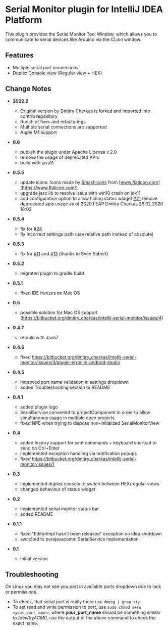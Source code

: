 # Serial Monitor plugin for IntelliJ IDEA Platform #


This plugin provides the Serial Monitor Tool Window, which allows you to communicate to serial devices like Arduino via the CLion window.

## Features ##

- Multiple serial port connections
- Duplex Console view (Regular view + HEX)

## Change Notes ##

- **2022.2** 
  - Original [version by Dmitry Cherkas](https://bitbucket.org/dmitry_cherkas/intellij-serial-monitor) is forked and imported into contrib repository 
  - Bunch of fixes and refactorings
  - Multiple serial connections are supported
  - Apple M1 support

- **0.6**
  - publish the plugin under Apache License v.2.0
  - remove the usage of deprecated APIs
  - build with java11
- **0.5.5**
  - update icons: Icons made by [Smashicons](https://www.flaticon.com/authors/smashicons) from [www.flaticon.com](https://www.flaticon.com/)
  - upgrade jssc lib to resolve issue with win10 crash on jdk11
  - add configuration option to allow hiding status
    widget [#21](https://bitbucket.org/dmitry_cherkas/intellij-serial-monitor/issues/21/allow-disabling-of-status-bar-widget)
    remove deprecated apis usage as of 2020.1 EAP Dmitry Cherkas 26.02.2020 18:02
- **0.5.4**
  - fix for [#24](https://bitbucket.org/dmitry_cherkas/intellij-serial-monitor/issues/24/not-working-in-clion-20201-eap)
  - fix incorrect settings path (use relative path instead of absolute)
- **0.5.3**
  - fix for [#11](https://bitbucket.org/dmitry_cherkas/intellij-serial-monitor/issues/11)
    and [#13](https://bitbucket.org/dmitry_cherkas/intellij-serial-monitor/issues/13) (thanks to Sven Sübert)
- **0.5.2**
  - migrated plugin to gradle build
- **0.5.1**
  - fixed IDE freezes on Mac OS
- **0.5**
  - possible solution for Mac OS support (https://bitbucket.org/dmitry_cherkas/intellij-serial-monitor/issues/4)
- **0.4.7**
  - rebuild with Java7
- **0.4.6**
  - fixed https://bitbucket.org/dmitry_cherkas/intellij-serial-monitor/issues/3/plugin-error-in-android-studio
- **0.4.5**
  - improved port name validation in settings dropdown
  - added Troubleshooting section to README
- **0.4.1**
  - added plugin logo
  - SerialService converted to projectComponent in order to allow simultaneous usage in multiple open projects
  - fixed NPE when trying to dispose non-initialized SerialMonitorView
- **0.4**
  - added history support for sent commands + keyboard shortcut to send on Ctrl+Enter
  - implemented exception handling via notification popups
  - fixed https://bitbucket.org/dmitry_cherkas/intellij-serial-monitor/issues/1
- **0.3**
  - implemented duplex console to switch between HEX/regular views
  - changed behaviour of status widget
- **0.2**
  - implemented serial monitor status bar
  - added README
- **0.1.1**
  - fixed "EditorImpl hasn't been released" exception on idea shutdown
  - switched to purejavacomm SerialService implementation
- **0.1**
  - Initial version

## Troubleshooting ##

On Linux you may not see you port in available ports dropdown due to lack or permissions.

- To check, that serial port is really there use ```dmesg | grep tty```
- To set read and write permission to port, use ```sudo chmod a+rw <your_port_name>```, where **your_port_name** should
  be something similar to _/dev/ttyACM0_, use the output of the above command to check the exact name.
